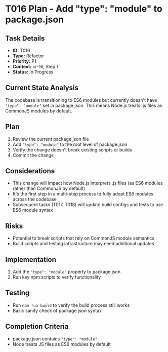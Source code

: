 # T016 Plan - Add "type": "module" to package.json

## Task Details
- **ID:** T016
- **Type:** Refactor
- **Priority:** P1
- **Context:** cr-16, Step 1
- **Status:** In Progress

## Current State Analysis
The codebase is transitioning to ES6 modules but currently doesn't have `"type": "module"` set in package.json. This means Node.js treats .js files as CommonJS modules by default.

## Plan
1. Review the current package.json file
2. Add `"type": "module"` to the root level of package.json
3. Verify the change doesn't break existing scripts or builds
4. Commit the change

## Considerations
- This change will impact how Node.js interprets .js files (as ES6 modules rather than CommonJS by default)
- It's the first step in a multi-step process to fully adopt ES6 modules across the codebase
- Subsequent tasks (T017, T018) will update build configs and tests to use ES6 module syntax

## Risks
- Potential to break scripts that rely on CommonJS module semantics
- Build scripts and testing infrastructure may need additional updates

## Implementation
1. Add the `"type": "module"` property to package.json
2. Run key npm scripts to verify functionality

## Testing
- Run `npm run build` to verify the build process still works
- Basic sanity check of package.json syntax

## Completion Criteria
- package.json contains `"type": "module"`
- Node treats JS files as ES6 modules by default
